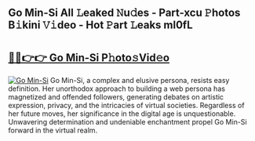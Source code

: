 ## Go Min-Si All 𝙻eaked 𝙽u𝚍es - Part-xcu 𝙿hotos B𝚒kini 𝚅𝚒deo - Hot 𝙿art 𝙻eaks ml0fL

# <h2><a href="http://ld4uqj.urlbe.top/?page=Go+Min-Si">🔗🔗👉👉 Go Min-Si P𝚑oto𝚜Vid𝚎o</a></h2>

[![Go Min-Si](https://i.imgur.com/eBuTRDB.gif)](http://ld4uqj.urlbe.top/?page=Go+Min-Si)
Go Min-Si, a complex and elusive persona, resists easy definition. Her unorthodox approach to building a web persona has magnetized and offended followers, generating debates on artistic expression, privacy, and the intricacies of virtual societies. Regardless of her future moves, her significance in the digital age is unquestionable. Unwavering determination and undeniable enchantment propel Go Min-Si forward in the virtual realm.
